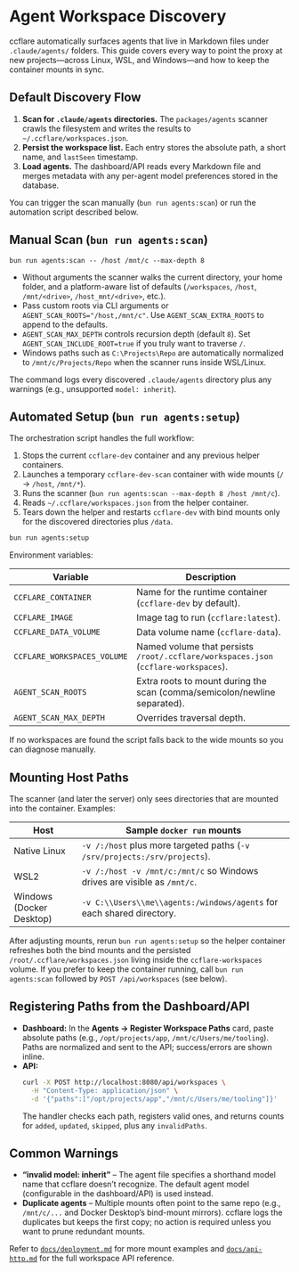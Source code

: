 # Agent Workspace Discovery

ccflare automatically surfaces agents that live in Markdown files under `.claude/agents/` folders. This guide covers every way to point the proxy at new projects—across Linux, WSL, and Windows—and how to keep the container mounts in sync.

## Default Discovery Flow

1. **Scan for `.claude/agents` directories.** The `packages/agents` scanner crawls the filesystem and writes the results to `~/.ccflare/workspaces.json`.
2. **Persist the workspace list.** Each entry stores the absolute path, a short name, and `lastSeen` timestamp.
3. **Load agents.** The dashboard/API reads every Markdown file and merges metadata with any per-agent model preferences stored in the database.

You can trigger the scan manually (`bun run agents:scan`) or run the automation script described below.

## Manual Scan (`bun run agents:scan`)

```
bun run agents:scan -- /host /mnt/c --max-depth 8
```

- Without arguments the scanner walks the current directory, your home folder, and a platform-aware list of defaults (`/workspaces`, `/host`, `/mnt/<drive>`, `/host_mnt/<drive>`, etc.).
- Pass custom roots via CLI arguments or `AGENT_SCAN_ROOTS="/host,/mnt/c"`. Use `AGENT_SCAN_EXTRA_ROOTS` to append to the defaults.
- `AGENT_SCAN_MAX_DEPTH` controls recursion depth (default `8`). Set `AGENT_SCAN_INCLUDE_ROOT=true` if you truly want to traverse `/`.
- Windows paths such as `C:\Projects\Repo` are automatically normalized to `/mnt/c/Projects/Repo` when the scanner runs inside WSL/Linux.

The command logs every discovered `.claude/agents` directory plus any warnings (e.g., unsupported `model: inherit`).

## Automated Setup (`bun run agents:setup`)

The orchestration script handles the full workflow:

1. Stops the current `ccflare-dev` container and any previous helper containers.
2. Launches a temporary `ccflare-dev-scan` container with wide mounts (`/` → `/host`, `/mnt/*`).
3. Runs the scanner (`bun run agents:scan --max-depth 8 /host /mnt/c`).
4. Reads `~/.ccflare/workspaces.json` from the helper container.
5. Tears down the helper and restarts `ccflare-dev` with bind mounts only for the discovered directories plus `/data`.

```bash
bun run agents:setup
```

Environment variables:

| Variable | Description |
| --- | --- |
| `CCFLARE_CONTAINER` | Name for the runtime container (`ccflare-dev` by default). |
| `CCFLARE_IMAGE` | Image tag to run (`ccflare:latest`). |
| `CCFLARE_DATA_VOLUME` | Data volume name (`ccflare-data`). |
| `CCFLARE_WORKSPACES_VOLUME` | Named volume that persists `/root/.ccflare/workspaces.json` (`ccflare-workspaces`). |
| `AGENT_SCAN_ROOTS` | Extra roots to mount during the scan (comma/semicolon/newline separated). |
| `AGENT_SCAN_MAX_DEPTH` | Overrides traversal depth. |

If no workspaces are found the script falls back to the wide mounts so you can diagnose manually.

## Mounting Host Paths

The scanner (and later the server) only sees directories that are mounted into the container. Examples:

| Host | Sample `docker run` mounts |
| --- | --- |
| Native Linux | `-v /:/host` plus more targeted paths (`-v /srv/projects:/srv/projects`). |
| WSL2 | `-v /:/host -v /mnt/c:/mnt/c` so Windows drives are visible as `/mnt/c`. |
| Windows (Docker Desktop) | `-v C:\\Users\\me\\agents:/windows/agents` for each shared directory. |

After adjusting mounts, rerun `bun run agents:setup` so the helper container refreshes both the bind mounts and the persisted `/root/.ccflare/workspaces.json` living inside the `ccflare-workspaces` volume. If you prefer to keep the container running, call `bun run agents:scan` followed by `POST /api/workspaces` (see below).

## Registering Paths from the Dashboard/API

- **Dashboard:** In the **Agents → Register Workspace Paths** card, paste absolute paths (e.g., `/opt/projects/app`, `/mnt/c/Users/me/tooling`). Paths are normalized and sent to the API; success/errors are shown inline.
- **API:**
  ```bash
  curl -X POST http://localhost:8080/api/workspaces \
    -H "Content-Type: application/json" \
    -d '{"paths":["/opt/projects/app","/mnt/c/Users/me/tooling"]}'
  ```
  The handler checks each path, registers valid ones, and returns counts for `added`, `updated`, `skipped`, plus any `invalidPaths`.

## Common Warnings

- **“invalid model: inherit”** – The agent file specifies a shorthand model name that ccflare doesn’t recognize. The default agent model (configurable in the dashboard/API) is used instead.
- **Duplicate agents** – Multiple mounts often point to the same repo (e.g., `/mnt/c/...` and Docker Desktop’s bind-mount mirrors). ccflare logs the duplicates but keeps the first copy; no action is required unless you want to prune redundant mounts.

Refer to [`docs/deployment.md`](docs/deployment.md#host-mounts-for-agent-discovery-linux-windows-wsl) for more mount examples and [`docs/api-http.md`](docs/api-http.md#post-apiworkspaces) for the full workspace API reference.
